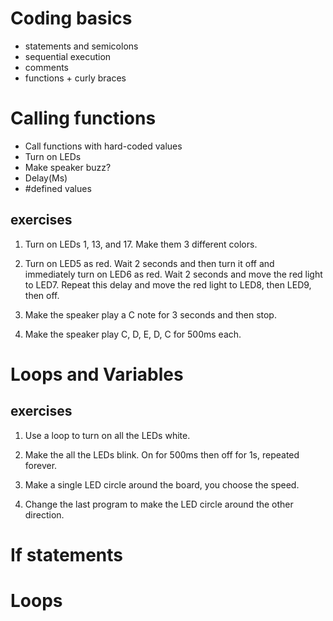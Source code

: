 # Coding basics
- statements and semicolons
- sequential execution
- comments 
- functions + curly braces

# Calling functions
- Call functions with hard-coded values
- Turn on LEDs
- Make speaker buzz?
- Delay(Ms)
- #defined values

## exercises 
1. Turn on LEDs 1, 13, and 17. Make them 3 different colors.

1. Turn on LED5 as red. Wait 2 seconds and then turn it off and immediately turn on LED6 as red. Wait 2 seconds and move the red light to LED7. Repeat this delay and move the red light to LED8, then LED9, then off.

1. Make the speaker play a C note for 3 seconds and then stop. 

1. Make the speaker play C, D, E, D, C for 500ms each.

# Loops and Variables

## exercises
1. Use a loop to turn on all the LEDs white.

1. Make the all the LEDs blink. On for 500ms then off for 1s, repeated forever.

1. Make a single LED circle around the board, you choose the speed. 

1. Change the last program to make the LED circle around the other direction.



# If statements


# Loops
